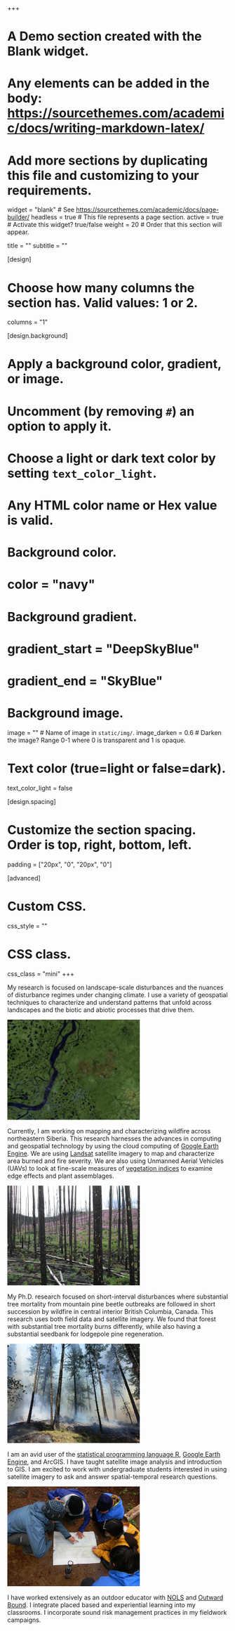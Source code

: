 +++
# A Demo section created with the Blank widget.
# Any elements can be added in the body: https://sourcethemes.com/academic/docs/writing-markdown-latex/
# Add more sections by duplicating this file and customizing to your requirements.

widget = "blank"  # See https://sourcethemes.com/academic/docs/page-builder/
headless = true  # This file represents a page section.
active = true # Activate this widget? true/false
weight = 20  # Order that this section will appear.

title = ""
subtitle = ""

[design]
  # Choose how many columns the section has. Valid values: 1 or 2.
  columns = "1"

[design.background]
  # Apply a background color, gradient, or image.
  #   Uncomment (by removing `#`) an option to apply it.
  #   Choose a light or dark text color by setting `text_color_light`.
  #   Any HTML color name or Hex value is valid.

  # Background color.
  # color = "navy"
  
  # Background gradient.
  # gradient_start = "DeepSkyBlue"
  # gradient_end = "SkyBlue"
  
  # Background image.
  image = ""  # Name of image in `static/img/`.
  image_darken = 0.6  # Darken the image? Range 0-1 where 0 is transparent and 1 is opaque.

  # Text color (true=light or false=dark).
  text_color_light = false

[design.spacing]
  # Customize the section spacing. Order is top, right, bottom, left.
  padding = ["20px", "0", "20px", "0"]

[advanced]
 # Custom CSS. 
 css_style = ""
 
 # CSS class.
 css_class = "mini"
+++






My research is focused on landscape-scale disturbances and the nuances of disturbance regimes under changing climate. I use a variety of geospatial techniques to characterize and understand patterns that unfold across landscapes and the biotic and abiotic processes that drive them.


<img src="2020-fire-sent2.jpg" class="center-block" alt="Students Field" style="width:60%;">

Currently, I am working on mapping and characterizing wildfire across northeastern Siberia. This research harnesses the advances in computing and geospatial technology by using the cloud computing of [Google Earth Engine](https://earthengine.google.com/). We are using [Landsat](https://landsat.gsfc.nasa.gov/) satellite imagery to map and characterize area burned and fire severity. We are also using Unmanned Aerial Vehicles (UAVs) to look at fine-scale measures of [vegetation indices](https://www.usgs.gov/land-resources/eros/phenology/science/vegetation-indices#:~:text=On%20the%20Ground-,Vegetation%20Indices,and%20reflected%20by%20green%20plants.&text=The%20leaves%20themselves%20strongly%20reflect,is%20invisible%20to%20human%20eyes.) to examine edge effects and plant assemblages.

<img src="bc_fire2.jpg" class="center-block" alt="Beetle + Fire British Columbia 2016" style="width:60%;">

My Ph.D. research focused on short-interval disturbances where substantial tree mortality from mountain pine beetle outbreaks are followed in short succession by wildfire in central interior British Columbia, Canada. This research uses both field data and satellite imagery. We found that forest with substantial tree mortality burns differently, while also having a substantial seedbank for lodgepole pine regeneration.

<img src="trex_or1.jpg" class="center-block" alt="Students Field" style="width:60%;">

I am an avid user of the [statistical programming language R](https://www.r-project.org/), [Google Earth Engine](https://earthengine.google.com/), and ArcGIS. I have taught satellite image analysis and introduction to GIS. I am excited to work with undergraduate students interested in using satellite imagery to ask and answer spatial-temporal research questions.

<img src="students2.jpg" class="center-block" alt="Students Field" style="width:60%;">

I have worked extensively as an outdoor educator with [NOLS](https://nols.edu) and [Outward Bound](https://www.hiobs.org/). I integrate placed based and experiential learning into my classrooms. I incorporate sound risk management practices in my fieldwork campaigns.